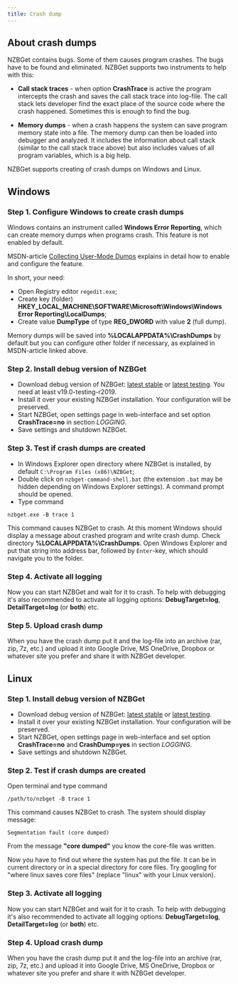 ```yaml
---
title: Crash dump
---
```

## About crash dumps
NZBGet contains bugs. Some of them causes program crashes. The bugs have to be
found and eliminated. NZBGet supports two instruments to help with this:

- **Call stack traces** - when option **CrashTrace** is active the program
intercepts the crash and saves the call stack trace into log-file. The call stack
lets developer find the exact place of the source code where the crash happened.
Sometimes this is enough to find the bug.

- **Memory dumps** - when a crash happens the system can save program memory 
state into a file. The memory dump can then be loaded into debugger and analyzed.
It includes the information about call stack (similar to the call stack trace above)
but also includes values of all program variables, which is a big help.

NZBGet supports creating of crash dumps on Windows and Linux.

## Windows

### Step 1. Configure Windows to create crash dumps
Windows contains an instrument called **Windows Error Reporting**, which can
create memory dumps when programs crash. This feature is not enabled by default.

MSDN-article [Collecting User-Mode Dumps](https://msdn.microsoft.com/de-de/library/windows/desktop/bb787181(v=vs.85).aspx)
explains in detail how to enable and configure the feature.

In short, your need:
- Open Registry editor `regedit.exe`;
- Create key (folder) **HKEY_LOCAL_MACHINE\SOFTWARE\Microsoft\Windows\Windows Error Reporting\LocalDumps**;
- Create value **DumpType** of type **REG_DWORD** with value **2** (full dump).

Memory dumps will be saved into **%LOCALAPPDATA%\CrashDumps** by default but you
can configure other folder if necessary, as explained in MSDN-article linked above.

### Step 2. Install debug version of NZBGet
- Download debug version of NZBGet: [latest stable](https://github.com/nzbget/nzbget/releases/download/v{{site.data.version.stable-version}}/nzbget-{{site.data.version.stable-version}}-bin-win32-debug-setup.exe) or
[latest testing](https://github.com/nzbget/nzbget/releases/download/v{{site.data.version.testing-version}}-{{site.data.version.testing-revision}}/nzbget-{{site.data.version.testing-version}}-testing-{{site.data.version.testing-revision}}-bin-win32-debug-setup.exe). You need at least v19.0-testing-r2019.
- Install it over your existing NZBGet installation. Your configuration will be preserved.
- Start NZBGet, open settings page in web-interface and set option **CrashTrace=no** 
in section *LOGGING*.
- Save settings and shutdown NZBGet.

### Step 3. Test if crash dumps are created
- In Windows Explorer open directory where NZBGet is installed, by default
`C:\Program Files (x86)\NZBGet`;
- Double click on `nzbget-command-shell.bat` (the extension `.bat` may be hidden depending
on Windows Explorer settings). A command prompt should be opened.
- Type command
```
nzbget.exe -B trace 1
```

This command causes NZBGet to crash. At this moment Windows should display a message
about crashed program and write crash dump. Check directory **%LOCALAPPDATA%\CrashDumps**.
Open Windows Explorer and put that string into address bar, followed by `Enter`-key,
which should navigate you to the folder.

### Step 4. Activate all logging
Now you can start NZBGet and wait for it to crash. To help with debugging it's also
recommended to activate all logging options: **DebugTarget=log**, **DetailTarget=log** (or **both**) etc.

### Step 5. Upload crash dump
When you have the crash dump put it and the log-file into an archive (rar, zip, 7z, etc.) and upload it into Google Drive, MS OneDrive, Dropbox or whatever site you prefer and share
it with NZBGet developer.

## Linux

### Step 1. Install debug version of NZBGet
- Download debug version of NZBGet: [latest stable](https://github.com/nzbget/nzbget/releases/download/v{{site.data.version.stable-version}}/nzbget-{{site.data.version.stable-version}}-bin-linux-debug.run) or
[latest testing](https://github.com/nzbget/nzbget/releases/download/v{{site.data.version.testing-version}}-{{site.data.version.testing-revision}}/nzbget-{{site.data.version.testing-version}}-testing-{{site.data.version.testing-revision}}-bin-linux-debug.run).
- Install it over your existing NZBGet installation. Your configuration will be preserved.
- Start NZBGet, open settings page in web-interface and set option **CrashTrace=no**
and **CrashDump=yes** in section *LOGGING*.
- Save settings and shutdown NZBGet.

### Step 2. Test if crash dumps are created
Open terminal and type command
```
/path/to/nzbget -B trace 1
```

This command causes NZBGet to crash. The system should display message:
```
Segmentation fault (core dumped)
```

From the message **"core dumped"** you know the core-file was written.

Now you have to find out where the system has put the file. It can be 
in current directory or in a special directory for core files.
Try googling for "where linux saves core files" (replace "linux" with your
Linux version).

### Step 3. Activate all logging
Now you can start NZBGet and wait for it to crash. To help with debugging it's also
recommended to activate all logging options: **DebugTarget=log**, **DetailTarget=log** (or **both**) etc.

### Step 4. Upload crash dump
When you have the crash dump put it and the log-file into an archive (rar, zip, 7z, etc.) and upload it into Google Drive, MS OneDrive, Dropbox or whatever site you prefer and share
it with NZBGet developer.
